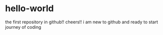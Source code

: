 # hello-world
the first repository in github!! cheers!!
i am new to github and ready to start journey of coding
